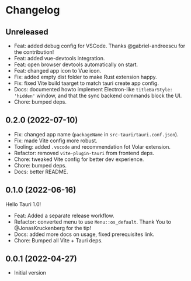 # Changelog

## Unreleased

- Feat: added debug config for VSCode. Thanks @gabriel-andreescu for the contribution!
- Feat: added vue-devtools integration.
- Feat: open browser devtools automatically on start.
- Feat: changed app icon to Vue icon.
- Fix: added empty dist folder to make Rust extension happy.
- Fix: fixed Vite build taarget to match tauri create app config.
- Docs: documented howto implement Electron-like `titleBarStyle: 'hidden'` window, and that the sync backend commands block the UI.
- Chore: bumped deps.

## 0.2.0 (2022-07-10)

- Fix: changed app name (`packageName` in `src-tauri/tauri.conf.json`).
- Fix: made Vite config more robust.
- Tooling: added `.vscode` and recommendation fot Volar extension.
- Refactor: removed `vite-plugin-tauri` from frontend deps.
- Chore: tweaked Vite config for better dev experience.
- Chore: bumped deps.
- Docs: better README.

## 0.1.0 (2022-06-16)

Hello Tauri 1.0!

- Feat: Added a separate release workflow.
- Refactor: converted menu to use `Menu::os_default`. Thank You to @JonasKruckenberg for the tip!
- Docs: added more docs on usage, fixed prerequisites link.
- Chore: Bumped all Vite + Tauri deps.

## 0.0.1 (2022-04-27)

- Initial version
